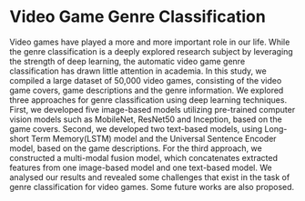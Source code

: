 # Video Game Genre Classification
Video games have played a more and more important role in our life. While the genre classification is a deeply explored research subject by leveraging the strength of deep learning, the automatic video game genre classification has drawn little attention in academia. In this study, we compiled a large dataset of 50,000 video games, consisting of the video game covers, game descriptions and the genre information. We explored three approaches for genre classification using deep learning techniques. First, we developed five image-based models utilizing  pre-trained computer vision models such as MobileNet, ResNet50 and Inception, based on the game covers. Second, we developed two text-based models, using Long-short Term Memory(LSTM) model and the Universal Sentence Encoder model, based on the game descriptions. For the third approach, we constructed a multi-modal fusion model, which concatenates extracted features from one image-based model and one text-based model. We analysed our results and revealed some challenges that exist in the task of genre classification for video games. Some future works are also proposed.
